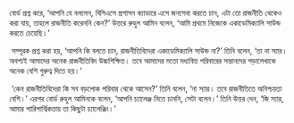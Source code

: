 বোর্ড প্রশ্ন করে, ‘আপনি যে বললেন, বিসিএসে প্রশাসন ক্যাডারে এসে জনসেবা করতে চান, এটা তো রাজনীতি থেকেও করা যায়, তাহলে রাজনীতি করেননি কেন?’ উত্তরে রুহুল আমিন বলেন, ‘আমি প্রথমে নিজেকে একাডেমিক্যালি সাউন্ড করতে চেয়েছি।’

 সম্পূরক প্রশ্ন করা হয়, ‘আপনি কি বলতে চান, রাজনীতিবিদেরা একাডেমিক্যালি সাউন্ড না?’ তিনি বলেন, ‘তা না স্যার। অবশ্যই আমাদের অনেক রাজনীতিবিদ উচ্চশিক্ষিত। তবে আমাদের মতো মধ্যবিত্ত পরিবারের সন্তানদের পড়ালেখাকে অনেক বেশি গুরুত্ব দিতে হয়।’

 ‘কেন রাজনীতিবিদেরা কি সব বড়লোক পরিবার থেকে আসেন?’ তিনি বলেন, ‘না স্যার। তবে রাজনীতিতে অনিশ্চয়তা বেশি।’ এরপর বোর্ড রুহুল আমিনকে বলেন, ‘আপনি চ্যালেঞ্জ নিতে চাননি, সেটা বলেন।’ তিনি উত্তর দেন, ‘জি স্যার, আমার পারিপার্শ্বিকতায় তা কিছুটা চ্যালেঞ্জিং।’
